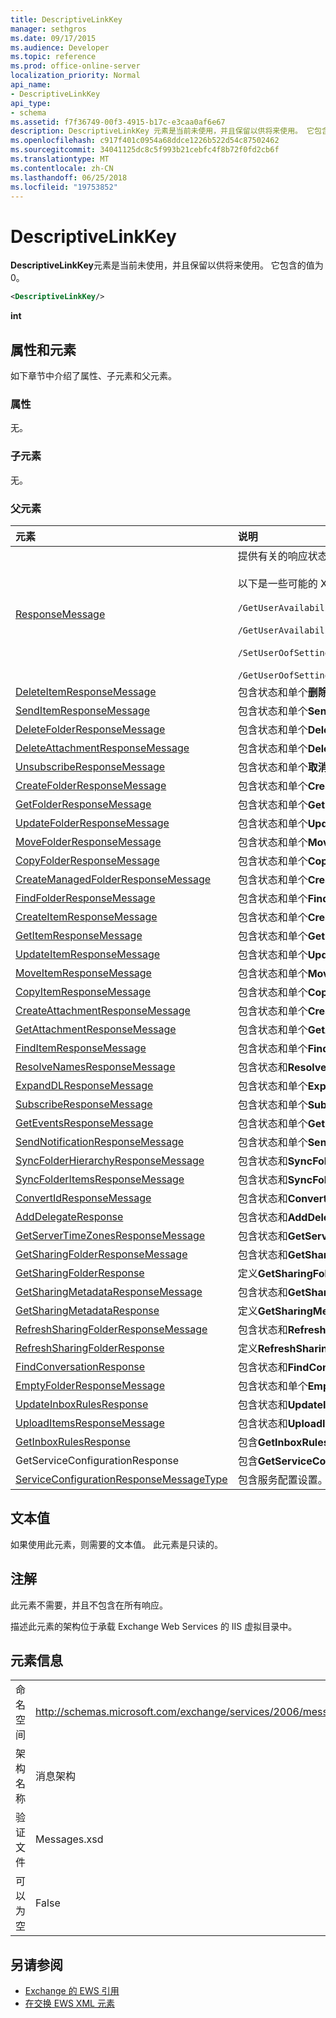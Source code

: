```yaml
---
title: DescriptiveLinkKey
manager: sethgros
ms.date: 09/17/2015
ms.audience: Developer
ms.topic: reference
ms.prod: office-online-server
localization_priority: Normal
api_name:
- DescriptiveLinkKey
api_type:
- schema
ms.assetid: f7f36749-00f3-4915-b17c-e3caa0af6e67
description: DescriptiveLinkKey 元素是当前未使用，并且保留以供将来使用。 它包含的值为 0。
ms.openlocfilehash: c917f401c0954a68ddce1226b522d54c87502462
ms.sourcegitcommit: 34041125dc8c5f993b21cebfc4f8b72f0fd2cb6f
ms.translationtype: MT
ms.contentlocale: zh-CN
ms.lasthandoff: 06/25/2018
ms.locfileid: "19753852"
---
```

# <a name="descriptivelinkkey"></a>DescriptiveLinkKey

**DescriptiveLinkKey**元素是当前未使用，并且保留以供将来使用。 它包含的值为 0。 
  
```XML
<DescriptiveLinkKey/>
```

 **int**
## <a name="attributes-and-elements"></a>属性和元素

如下章节中介绍了属性、子元素和父元素。
  
### <a name="attributes"></a>属性

无。
  
### <a name="child-elements"></a>子元素

无。
  
### <a name="parent-elements"></a>父元素

|**元素**|**说明**|
|:-----|:-----|
|[ResponseMessage](responsemessage.md) <br/> | 提供有关的响应状态的描述性信息。  <br/><br/>以下是一些可能的 XPath 表达式到此元素：<br/><br/>  `/GetUserAvailabilityResponse/FreeBusyResponseArray/FreeBusyResponse/ResponseMessage` <br/><br/>`/GetUserAvailabilityResponse/SuggestionsResponse/ResponseMessage` <br/><br/>`/SetUserOofSettingsResponse/ResponseMessage` <br/><br/>`/GetUserOofSettingsResponse/ResponseMessage` <br/> |
|[DeleteItemResponseMessage](deleteitemresponsemessage.md) <br/> |包含状态和单个**删除项**请求的结果。  <br/> |
|[SendItemResponseMessage](senditemresponsemessage.md) <br/> |包含状态和单个**SendItem**请求的结果。  <br/> |
|[DeleteFolderResponseMessage](deletefolderresponsemessage.md) <br/> |包含状态和单个**DeleteFolder**请求的结果。  <br/> |
|[DeleteAttachmentResponseMessage](deleteattachmentresponsemessage.md) <br/> |包含状态和单个**DeleteAttachment**请求的结果。  <br/> |
|[UnsubscribeResponseMessage](unsubscriberesponsemessage.md) <br/> |包含状态和单个**取消订阅**请求的结果。  <br/> |
|[CreateFolderResponseMessage](createfolderresponsemessage.md) <br/> |包含状态和单个**CreateFolder**请求的结果。  <br/> |
|[GetFolderResponseMessage](getfolderresponsemessage.md) <br/> |包含状态和单个**GetFolder**请求的结果。  <br/> |
|[UpdateFolderResponseMessage](updatefolderresponsemessage.md) <br/> |包含状态和单个**UpdateFolder**请求的结果。  <br/> |
|[MoveFolderResponseMessage](movefolderresponsemessage.md) <br/> |包含状态和单个**MoveFolder**请求的结果。  <br/> |
|[CopyFolderResponseMessage](copyfolderresponsemessage.md) <br/> |包含状态和单个**CopyFolder**请求的结果。  <br/> |
|[CreateManagedFolderResponseMessage](createmanagedfolderresponsemessage.md) <br/> |包含状态和单个**CreateManagedFolder**请求的结果。  <br/> |
|[FindFolderResponseMessage](findfolderresponsemessage.md) <br/> |包含状态和单个**FindFolder**请求的结果。  <br/> |
|[CreateItemResponseMessage](createitemresponsemessage.md) <br/> |包含状态和单个**CreateItem**请求的结果。  <br/> |
|[GetItemResponseMessage](getitemresponsemessage.md) <br/> |包含状态和单个**GetItem**请求的结果。  <br/> |
|[UpdateItemResponseMessage](updateitemresponsemessage.md) <br/> |包含状态和单个**UpdateItem**请求的结果。  <br/> |
|[MoveItemResponseMessage](moveitemresponsemessage.md) <br/> |包含状态和单个**MoveItem**请求的结果。  <br/> |
|[CopyItemResponseMessage](copyitemresponsemessage.md) <br/> |包含状态和单个**CopyItem**请求的结果。  <br/> |
|[CreateAttachmentResponseMessage](createattachmentresponsemessage.md) <br/> |包含状态和单个**CreateAttachment**请求的结果。  <br/> |
|[GetAttachmentResponseMessage](getattachmentresponsemessage.md) <br/> |包含状态和单个**GetAttachment**请求的结果。  <br/> |
|[FindItemResponseMessage](finditemresponsemessage.md) <br/> |包含状态和单个**FindItem**请求的结果。  <br/> |
|[ResolveNamesResponseMessage](resolvenamesresponsemessage.md) <br/> |包含状态和**ResolveNames**请求的结果。  <br/> |
|[ExpandDLResponseMessage](expanddlresponsemessage.md) <br/> |包含状态和单个**ExpandDL**请求的结果。  <br/> |
|[SubscribeResponseMessage](subscriberesponsemessage.md) <br/> |包含状态和单个**Subscribe**请求的结果。  <br/> |
|[GetEventsResponseMessage](geteventsresponsemessage.md) <br/> |包含状态和单个**GetEvents**请求的结果。  <br/> |
|[SendNotificationResponseMessage](sendnotificationresponsemessage.md) <br/> |包含状态和单个**SendNotification**请求的结果。  <br/> |
|[SyncFolderHierarchyResponseMessage](syncfolderhierarchyresponsemessage.md) <br/> |包含状态和**SyncFolderHierarchy**请求的结果。  <br/> |
|[SyncFolderItemsResponseMessage](syncfolderitemsresponsemessage.md) <br/> |包含状态和**SyncFolderItems**请求的结果。  <br/> |
|[ConvertIdResponseMessage](convertidresponsemessage.md) <br/> |包含状态和**ConvertId**请求的结果。  <br/> |
|[AddDelegateResponse](adddelegateresponse.md) <br/> |包含状态和**AddDelegate**请求的结果。  <br/> |
|[GetServerTimeZonesResponseMessage](getservertimezonesresponsemessage.md) <br/> |包含状态和**GetServerTimeZones**请求的结果。  <br/> |
|[GetSharingFolderResponseMessage](getsharingfolderresponsemessage.md) <br/> |包含状态和**GetSharingFolder**请求的结果。  <br/> |
|[GetSharingFolderResponse](getsharingfolderresponse.md) <br/> |定义**GetSharingFolder**请求的响应。  <br/> |
|[GetSharingMetadataResponseMessage](getsharingmetadataresponsemessage.md) <br/> |包含状态和**GetSharingMetadata**请求的结果。  <br/> |
|[GetSharingMetadataResponse](getsharingmetadataresponse.md) <br/> |定义**GetSharingMetadata**请求的响应。  <br/> |
|[RefreshSharingFolderResponseMessage](refreshsharingfolderresponsemessage.md) <br/> |包含状态和**RefreshSharingFolder**请求的结果。  <br/> |
|[RefreshSharingFolderResponse](refreshsharingfolderresponse.md) <br/> |定义**RefreshSharingFolder**请求的响应。  <br/> |
|[FindConversationResponse](findconversationresponse.md) <br/> |包含状态和**FindConversation**响应的结果。  <br/> |
|[EmptyFolderResponseMessage](emptyfolderresponsemessage.md) <br/> |包含状态和单个**EmptyFolder**请求的结果。  <br/> |
|[UpdateInboxRulesResponse](updateinboxrulesresponse.md) <br/> |包含状态和**UpdateInboxRules**请求的结果。  <br/> |
|[UploadItemsResponseMessage](uploaditemsresponsemessage.md) <br/> |包含状态和**UploadItemsResponse**请求的结果。  <br/> |
|[GetInboxRulesResponse](getinboxrulesresponse.md) <br/> |包含**GetInboxRules**请求的响应。  <br/> |
|GetServiceConfigurationResponse  <br/> |包含**GetServiceConfiguration**请求的响应。  <br/> |
|[ServiceConfigurationResponseMessageType](serviceconfigurationresponsemessagetype.md) <br/> |包含服务配置设置。  <br/> |
   
## <a name="text-value"></a>文本值

如果使用此元素，则需要的文本值。 此元素是只读的。
  
## <a name="remarks"></a>注解

此元素不需要，并且不包含在所有响应。
  
描述此元素的架构位于承载 Exchange Web Services 的 IIS 虚拟目录中。
  
## <a name="element-information"></a>元素信息

|||
|:-----|:-----|
|命名空间  <br/> |http://schemas.microsoft.com/exchange/services/2006/messages  <br/> |
|架构名称  <br/> |消息架构  <br/> |
|验证文件  <br/> |Messages.xsd  <br/> |
|可以为空  <br/> |False  <br/> |
   
## <a name="see-also"></a>另请参阅

- [Exchange 的 EWS 引用](ews-reference-for-exchange.md) 
- [在交换 EWS XML 元素](ews-xml-elements-in-exchange.md)

